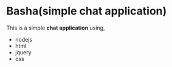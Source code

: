 ﻿# Basha(simple chat application)
 This is a simple <b>chat application</b> using,
 <br>
 <ul>
 <li>nodejs</li>
  <li>html</li>
  <li>jquery</li>
   <li>css</li>
 </ul>
